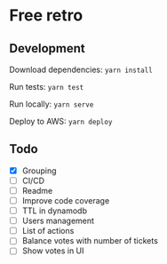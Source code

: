 # Free retro

## Development

Download dependencies: `yarn install`

Run tests: `yarn test`

Run locally: `yarn serve`

Deploy to AWS: `yarn deploy`

## Todo

- [x] Grouping
- [ ] CI/CD
- [ ] Readme
- [ ] Improve code coverage
- [ ] TTL in dynamodb
- [ ] Users management
- [ ] List of actions
- [ ] Balance votes with number of tickets
- [ ] Show votes in UI
